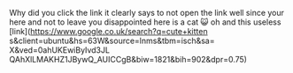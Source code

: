 Why did you click the link
it clearly says to not open the link
well since your here and not to leave you disappointed
here is a cat 😺
oh and this useless [link](https://www.google.co.uk/search?q=cute+kitten
s&client=ubuntu&hs=63W&source=lnms&tbm=isch&sa= X&ved=0ahUKEwiByIvd3JL
QAhXlLMAKHZ1JBywQ_AUICCgB&biw=1821&bih=902&dpr=0.75)
